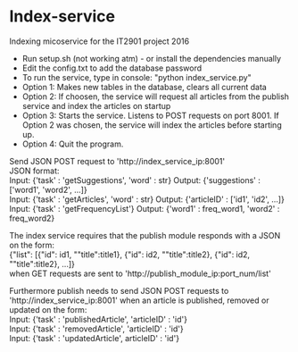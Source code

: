 # Index-service
Indexing micoservice for the IT2901 project 2016

- Run setup.sh (not working atm) - or install the dependencies manually
- Edit the config.txt to add the database password
- To run the service, type in console: "python index_service.py"
- Option 1: Makes new tables in the database, clears all current data
- Option 2: If choosen, the service will request all articles from the publish service and index the articles on startup
- Option 3: Starts the service. Listens to POST requests on port 8001. If Option 2 was chosen, 
            the service will index the articles before starting up.
- Option 4: Quit the program.


Send JSON POST request to 'http://index_service_ip:8001'<br />
JSON format:<br />
Input: {'task' : 'getSuggestions', 'word' : str}            Output: {'suggestions' : ['word1', 'word2', ...]}<br />
Input: {'task' : 'getArticles', 'word' : str}               Output: {'articleID' : ['id1', 'id2', ...]}<br />
Input: {'task' : 'getFrequencyList'}                        Output: {'word1' : freq_word1, 'word2' : freq_word2}<br />

The index service requires that the publish module responds with a JSON on the form:  <br />
{"list": [{"id": id1, ""title":title1}, {"id": id2, ""title":title2}, {"id": id2, ""title":title2}, ...]}<br />
when GET requests are sent to 'http://publish_module_ip:port_num/list'<br />

Furthermore publish needs to send JSON POST requests to 'http://index_service_ip:8001' when an article is published, removed or updated on the form:<br />
Input: {'task' : 'publishedArticle', 'articleID' : 'id'}<br />
Input: {'task' : 'removedArticle', 'articleID' : 'id'}<br />
Input: {'task' : 'updatedArticle', articleID' : 'id'}
